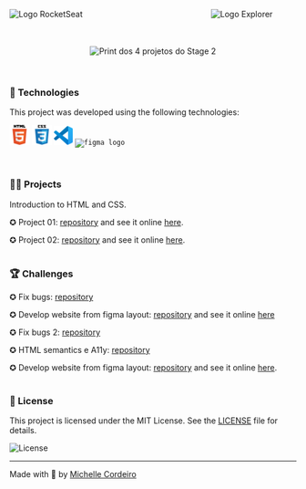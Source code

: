 <p>
  <img src="https://i.postimg.cc/gkShTXDv/rocketseat.png" alt="Logo RocketSeat" width="180" align="left">
  <img src="https://i.postimg.cc/5tpZqB3N/explorer-logo.png" alt="Logo Explorer" width="150" align="right">
</p>
<br><br><br>

<p align="center">
  <img alt="Print dos 4 projetos do Stage 2" src="https://i.postimg.cc/kGrb8nVt/stage02.png" width="700">
</p>
<br>

<h3> 🚀 Technologies </h3>

This project was developed using the following technologies:
<p>
  <code><img height="35" alt="html logo" src="https://raw.githubusercontent.com/github/explore/80688e429a7d4ef2fca1e82350fe8e3517d3494d/topics/html/html.png"></code>
  <code><img height="35" alt="css logo" src="https://raw.githubusercontent.com/github/explore/80688e429a7d4ef2fca1e82350fe8e3517d3494d/topics/css/css.png"></code>
  <code><img height="33" alt="vs code logo" src="https://raw.githubusercontent.com/github/explore/80688e429a7d4ef2fca1e82350fe8e3517d3494d/topics/visual-studio-code/visual-studio-code.png"></code>
  <code><img height="33" alt="figma logo" src="https://cdn.jsdelivr.net/gh/devicons/devicon/icons/figma/figma-original.svg"/></code>
</p>
<br>

<h3> 👩‍💻 Projects </h3>
Introduction to HTML and CSS.  <br>

✪ Project 01: [repository](https://github.com/MichelleCordeiro/rocketseat-explorer/tree/main/stage-02-html-css/project-01/) and see it online [here](https://MichelleCordeiro.github.io/rocketseat-explorer/stage-02-html-css/project-01/).

✪ Project 02: [repository](https://github.com/MichelleCordeiro/rocketseat-explorer/tree/main/stage-02-html-css/project-02/) and see it online [here](https://MichelleCordeiro.github.io/rocketseat-explorer/stage-02-html-css/project-02/).
<br><br>

<h3> 🏆 Challenges </h3>

✪ Fix bugs: [repository](https://github.com/MichelleCordeiro/rocketseat-explorer/tree/main/stage-02-html-css/project-01-bugs-desafio-iniciante) <br>

✪ Develop website from figma layout: [repository](https://github.com/MichelleCordeiro/rocketseat-explorer/tree/main/stage-02-html-css/project-1extra-desafio-intermediario) and see it online [here](https://MichelleCordeiro.github.io/rocketseat-explorer/stage-02-html-css/project-1extra-desafio-intermediario) <br>

✪ Fix bugs 2: [repository](https://github.com/MichelleCordeiro/rocketseat-explorer/tree/main/stage-02-html-css/project-02-bugs-desafio-iniciante) <br>

✪ HTML semantics e A11y: [repository](https://github.com/MichelleCordeiro/rocketseat-explorer/tree/main/stage-02-html-css/project-02-a11y-desafio-intermediario) <br>

✪ Develop website from figma layout: [repository](https://github.com/MichelleCordeiro/rocketseat-explorer/tree/main/stage-02-html-css/project-2extra-desafio-avancado/) and see it online [here](https://MichelleCordeiro.github.io/rocketseat-explorer/stage-02-html-css/project-2extra-desafio-avancado/).
<br><br>

<h3> 📝 License </h3>

This project is licensed under the MIT License. See the [LICENSE](LICENSE) file for details.

<img alt="License" src="https://img.shields.io/static/v1?label=license&message=MIT&color=49AA26&labelColor=000000">

---

Made with 💜 by [Michelle Cordeiro](https://www.linkedin.com/in/michelle-cordeiro/)
